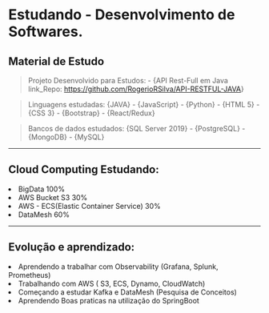# Estudando - Desenvolvimento de Softwares.

<h2 color: #0E446D >Material de Estudo</h2>

 > Projeto Desenvolvido para Estudos:
    - {API Rest-Full em Java link_Repo: <a>https://github.com/RogerioRSilva/API-RESTFUL-JAVA</a>}

 > Linguagens estudadas: 
    {JAVA} - {JavaScript} - {Python} - {HTML 5} - {CSS 3} - {Bootstrap} - {React/Redux}
 
 > Bancos de dados estudados:
    {SQL Server 2019} - {PostgreSQL} - {MongoDB} - {MySQL}
 <hr>
 
 <h2 color: #0E446D>Cloud Computing Estudando:</h2>
     <li>BigData <span>100%</span></li>
     <li>AWS Bucket S3 <span>30%</span></li> 
     <li>AWS - ECS(Elastic Container Service) <span>30%</span></li> 
     <li>DataMesh <span>60%</span></li>
<hr>

 <h2 color: #0E446D>Evolução e aprendizado:</h2>
 <li>Aprendendo a trabalhar com Observability (Grafana, Splunk, Prometheus)</li>
 <li>Trabalhando com AWS ( S3, ECS, Dynamo, CloudWatch) </li>
 <li>Começando a estudar Kafka e DataMesh (Pesquisa de Conceitos)</li>
 <li>Aprendendo Boas praticas na utilização do SpringBoot</li>
   
